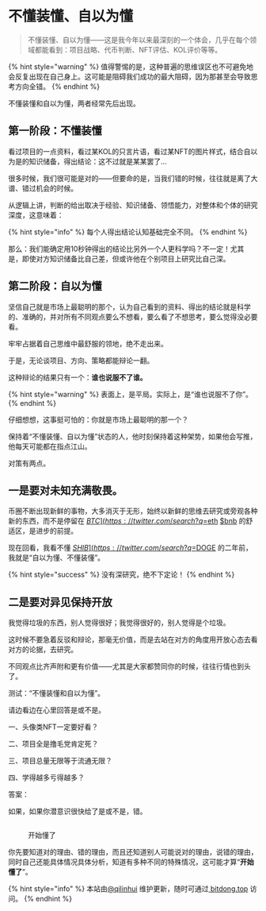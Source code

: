# 不懂装懂、自以为懂

> 不懂装懂、自以为懂——这是我今年以来最深刻的一个体会，几乎在每个领域都能看到：项目战略、代币判断、NFT评估、KOL评价等等。



{% hint style="warning" %}
值得警惕的是，这种普遍的思维误区也不可避免地会反复出现在自己身上。这可能是阻碍我们成功的最大阻碍，因为那甚至会导致思考方向全错。
{% endhint %}

不懂装懂和自以为懂，两者经常先后出现。

## 第一阶段：不懂装懂 <a href="#di-yi-jie-duan-bu-dong-zhuang-dong" id="di-yi-jie-duan-bu-dong-zhuang-dong"></a>

看过项目的一点资料，看过某KOL的只言片语，看过某NFT的图片样式，结合自以为是的知识储备，得出结论：这不过就是某某罢了…

很多时候，我们很可能是对的——但要命的是，当我们错的时候，往往就是离了大谱、错过机会的时候。

从逻辑上讲，判断的给出取决于经验、知识储备、领悟能力，对整体和个体的研究深度，这意味着：

{% hint style="info" %}
每个人得出结论认知基础完全不同。
{% endhint %}

那么：我们能确定用10秒钟得出的结论比另外一个人更科学吗？不一定！尤其是，即使对方知识储备比自己差，但或许他在个别项目上研究比自己深。

## 第二阶段：自以为懂 <a href="#di-er-jie-duan-zi-yi-wei-dong" id="di-er-jie-duan-zi-yi-wei-dong"></a>

坚信自己就是市场上最聪明的那个，认为自己看到的资料、得出的结论就是科学的、准确的，并对所有不同观点要么不想看，要么看了不想思考，要么觉得没必要看。

牢牢占据着自己思维中最舒服的领地，绝不走出来。

于是，无论谈项目、方向、策略都能辩论一翻。

这种辩论的结果只有一个：**谁也说服不了谁。**

{% hint style="warning" %}
表面上，是平局。实际上，是“谁也说服不了你”。
{% endhint %}

仔细想想，这事挺可怕的：你就是市场上最聪明的那一个？

保持着“不懂装懂、自以为懂”状态的人，他时刻保持着这种架势，如果他会写推，他每天可能都在指点江山。

对策有两点。

## 一是要对未知充满敬畏。 <a href="#yi-shi-yao-dui-wei-zhi-chong-man-jing-wei" id="yi-shi-yao-dui-wei-zhi-chong-man-jing-wei"></a>

币圈不断出现新鲜的事物，大多消灭于无形，始终以新鲜的思维去研究或旁观各种新的东西，而不是停留在 [$BTC](https://twitter.com/search?q=%24BTC\&src=cashtag\_click) [$eth](https://twitter.com/search?q=%24eth\&src=cashtag\_click) [$bnb](https://twitter.com/search?q=%24bnb\&src=cashtag\_click) 的舒适区，是进步的前提。

现在回看，我看不懂 [$SHIB](https://twitter.com/search?q=%24SHIB\&src=cashtag\_click) 和 [$DOGE](https://twitter.com/search?q=%24DOGE\&src=cashtag\_click) 的二年前，我就是“自以为懂、不懂装懂”。

{% hint style="success" %}
没有深研究，绝不下定论！
{% endhint %}

## 二是要对异见保持开放 <a href="#er-shi-yao-dui-yi-jian-bao-chi-kai-fang" id="er-shi-yao-dui-yi-jian-bao-chi-kai-fang"></a>

我觉得垃圾的东西，别人觉得很好；我觉得很好的，别人觉得是个垃圾。

这时候不要急着反驳和辩论，那毫无价值，而是去站在对方的角度用开放心态去看对方的论据，去研究。

不同观点比齐声附和更有价值——尤其是大家都赞同你的时候，往往行情也到头了。

测试：“不懂装懂和自以为懂”。

请边看边在心里回答是或不是。

一、头像类NFT一定要好看？

二、项目全是撸毛党肯定死？

三、项目总量无限等于流通无限？

四、学得越多亏得越多？

答案：

如果，如果你潜意识很快给了是或不是，错。

<figure><img src="https://btcdayu.gitbook.io/~gitbook/image?url=https:%2F%2F1896207398-files.gitbook.io%2F%7E%2Ffiles%2Fv0%2Fb%2Fgitbook-x-prod.appspot.com%2Fo%2Fspaces%252FkndOd8yXPMu5IiCOU8TW%252Fuploads%252FDKYzOGkodKUklGt0MZCO%252Fimage.png%3Falt=media%26token=c4160480-3147-4d63-81a6-15153af88ccc&#x26;width=768&#x26;dpr=4&#x26;quality=100&#x26;sign=e86fb54382c28d9b53f869d9dcf7f149cc8a459be87fc52b5112e96cad6d9cb4" alt=""><figcaption><p>开始懂了</p></figcaption></figure>

你先要知道对的理由、错的理由，而且还知道别人可能说对的理由，说错的理由，同时自己还能具体情况具体分析，知道有多种不同的特殊情况，这可能才算“**开始懂了**”。

{% hint style="info" %}
本站由[@qilinhui](https://twitter.com/qilinhui) 维护更新，随时可通过[ bitdong.top](https://z-dong-ge.gitbook.io/copy-of-bi-quan-bai-bao-shu-qi-lin-hui) 访问。
{% endhint %}

